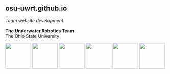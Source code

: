 ## osu-uwrt.github.io  
*Team website development.*

**The Underwater Robotics Team**  
The Ohio State University

<img src="http://underwaterrov.org.ohio-state.edu/img/renders/buckeye_boulder.png" height="80" />
<img src="http://underwaterrov.org.ohio-state.edu/img/renders/carbon_carmen.png" height="80" />
<img src="http://underwaterrov.org.ohio-state.edu/img/renders/block-o-bot.png" height="80" />

<img src="http://underwaterrov.org.ohio-state.edu/img/renders/jaws.png" height="80" />
<img src="http://underwaterrov.org.ohio-state.edu/img/renders/jaws_2.png" height="80" />
<img src="http://underwaterrov.org.ohio-state.edu/img/renders/riptide.png" height="80" />
